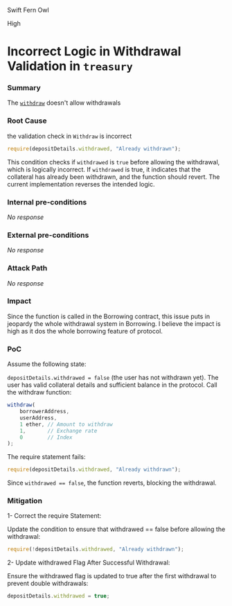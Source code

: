Swift Fern Owl

High

# Incorrect Logic in Withdrawal Validation in `treasury`

### Summary

The [`withdraw`](https://github.com/sherlock-audit/2024-11-autonomint/blob/0d324e04d4c0ca306e1ae4d4c65f0cb9d681751b/Blockchain/Blockchian/contracts/Core_logic/Treasury.sol#L239) doesn't allow withdrawals


### Root Cause

the validation check in `Withdraw` is incorrect 
```javascript
require(depositDetails.withdrawed, "Already withdrawn");
```
This condition checks if `withdrawed` is `true` before allowing the withdrawal, which is logically incorrect. If `withdrawed` is true, it indicates that the collateral has already been withdrawn, and the function should revert. The current implementation reverses the intended logic.

### Internal pre-conditions

_No response_

### External pre-conditions

_No response_

### Attack Path

_No response_

### Impact

Since the function is called in the Borrowing contract, this issue puts in jeopardy the whole withdrawal system in Borrowing.
I believe the impact is high as it dos the whole borrowing feature of protocol.


### PoC

Assume the following state:

`depositDetails.withdrawed = false` (the user has not withdrawn yet).
The user has valid collateral details and sufficient balance in the protocol.
Call the withdraw function:
```javascript
withdraw(
    borrowerAddress,
    userAddress,
    1 ether, // Amount to withdraw
    1,       // Exchange rate
    0        // Index
);
```
The require statement fails:
```javascript
require(depositDetails.withdrawed, "Already withdrawn");
```
Since `withdrawed == false`, the function reverts, blocking the withdrawal.


### Mitigation

1- Correct the require Statement:

   Update the condition to ensure that withdrawed == false before allowing the withdrawal:
```javascript
require(!depositDetails.withdrawed, "Already withdrawn");
```
2-  Update withdrawed Flag After Successful Withdrawal:

   Ensure the withdrawed flag is updated to true after the first withdrawal to prevent double withdrawals:
```javascript
depositDetails.withdrawed = true;
```